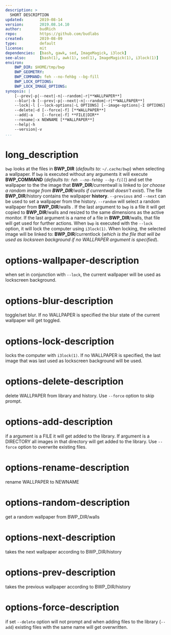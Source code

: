 ```yaml
---
description: >
  SHORT DESCRIPTION
updated:       2019-08-14
version:       2019.08.14.10
author:        budRich
repo:          https://github.com/budlabs
created:       2019-08-09
type:          default
license:       mit
dependencies:  [bash, gawk, sed, ImageMagick, i3lock]
see-also:      [bash(1), awk(1), sed(1), ImageMagick(1), i3lock(1)]
environ:
    BWP_DIR: $HOME/tmp/bwp
    BWP_GEOMETRY: 
    BWP_COMMAND: feh --no-fehbg --bg-fill
    BWP_LOCK_OPTIONS:
    BWP_LOCK_IMAGE_OPTIONS:
synopsis: |
    [--prev|-p|--next|-n|--random|-r|**WALLPAPER**]
    --blur|-b [--prev|-p|--next|-n|--random|-r|**WALLPAPER**]     
    --lock|-l [--lock-options|-L OPTIONS] [--image-options|-I OPTIONS] [--wallpaper|-w|--random|-r|**WALLPAPER**]     
    --delete|-d [--force|-f] [**WALLPAPER**]                      
    --add|-a    [--force|-f] **FILE|DIR**                           
    --rename|-x NEWNAME [**WALLPAPER**]                           
    --help|-h                                                 
    --version|-v                                              
...
```


# long_description

`bwp` looks at the files in
**BWP_DIR** (*defaults to: `~/.cache/bwp`*)
when selecting a wallpaper.
If `bwp` is executed without any arguments it will execute
**BWP_COMMAND** (*defaults to: `feh --no-fehbg --bg-fill`*)
and set the wallpaper to the the image that **BWP_DIR**/currentwall is linked to
(*or choose a random image from **BWP_DIR**/walls if currentwall doesn't exist*).
The file **BWP_DIR**/history contains the wallpaper **history**.
`--previous` and `--next` can be used to set a wallpaper from the history.
`--random` will select a random wallpaper from **BWP_DIR**/walls .
If the last argument to `bwp` is a file it will get copied to **BWP_DIR**/walls and resized to the same dimensions as the active monitor.
If the last argument is a name of a file in **BWP_DIR**/walls, that file will get used for further actions.
When `bwp` is executed with the `--lock` option,
it will lock the computer using `i3lock(1)`.
When locking, the selected image will be linked to: **BWP_DIR**/currentlock (*which is the file that will be used as locksreen background if no WALLPAPER argument is specified*).


# options-wallpaper-description
when set in conjunction with `--lock`, the current wallpaper will be used as lockscreen background.

# options-blur-description
toggle/set blur. If no WALLPAPER is specified the blur state of the current wallpaper will get toggled.

# options-lock-description
locks the computer with `i3lock(1)`. If no WALLPAPER is specified, the last image that was last used as lockscreen background will be used.

# options-delete-description
delete WALLPAPER from library and history. Use `--force` option to skip prompt.

# options-add-description
if a argument is a FILE it will get added to the library. If argument is a DIRECTORY all images in that directory will get added to the library. Use `--force` option to overwrite existing files.

# options-rename-description
rename WALLPAPER to NEWNAME

# options-random-description
get a random wallpaper from BWP_DIR/walls

# options-next-description
takes the next wallpaper according to BWP_DIR/history

# options-prev-description
takes the previous wallpaper according to BWP_DIR/history

# options-force-description
if set `--delete` option will not prompt and when adding files to the library (`--add`) existing files with the same name will get overwritten.
